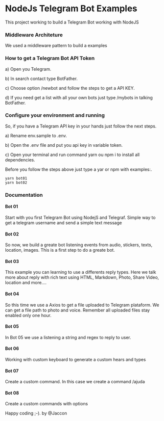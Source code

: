 # NodeJs Telegram Bot Examples
This project working to build a Telegram Bot working with NodeJS

### Middleware Architeture
We used a middleware pattern to build a examples

### How to get a Telegram Bot API Token
a) Open you Telegram.

b) In search contact type BotFather.

c) Choose option /newbot and follow the steps to get a API KEY.

d) If you need get a list with all your own bots just type /mybots in talking BotFather.

### Configure your environment and running
So, if you have a Telegram API key in your hands just follow the next steps.

a) Rename env.sample to .env.

b) Open the .env file and put you api key in variable token.

c) Open your terminal and run command yarn ou npm i to install all dependencies.

Before you follow the steps above just type a yar or npm with examples:.

```
yarn bot01
yarn bot02
```

### Documentation

#### Bot 01
Start with you first Telegram Bot using NodejS and Telegraf.
Simple way to get a telegram username and send a simple text message

#### Bot 02
So now, we build a greate bot listening events from audio, stickers, 
texts, location, images. This is a first step to do a greate bot.

#### Bot 03
This example you can learning to use a differents reply types.
Here we talk more about reply with rich text using HTML, Markdown, Photo, 
Share Video, location and more....

#### Bot 04
So this time we use a Axios to get a file uploaded to Telegram plataform. We can get
a file path to photo and voice. Remember all uploaded files stay enabled only one hour.

#### Bot 05
In Bot 05 we use a listening a string and regex to reply to user.

#### Bot 06
Working with custom keyboard to generate a custom hears and types

#### Bot 07
Create a custom command. In this case we create a command /ajuda

#### Bot 08
Create a custom commands with options


Happy coding ;-).
by @Jaccon